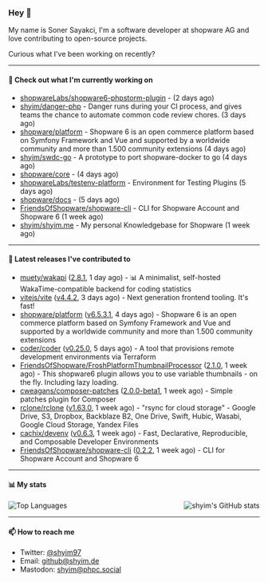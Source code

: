 ### Hey 👋

My name is Soner Sayakci, I'm a software developer at shopware AG and love contributing to open-source projects.

Curious what I've been working on recently?

---

#### 👷 Check out what I'm currently working on

- [shopwareLabs/shopware6-phpstorm-plugin](https://github.com/shopwareLabs/shopware6-phpstorm-plugin) -  (2 days ago)
- [shyim/danger-php](https://github.com/shyim/danger-php) - Danger runs during your CI process, and gives teams the chance to automate common code review chores. (3 days ago)
- [shopware/platform](https://github.com/shopware/platform) - Shopware 6 is an open commerce platform based on Symfony Framework and Vue and supported by a worldwide community and more than 1.500 community extensions (4 days ago)
- [shyim/swdc-go](https://github.com/shyim/swdc-go) - A prototype to port shopware-docker to go (4 days ago)
- [shopware/core](https://github.com/shopware/core) -  (4 days ago)
- [shopwareLabs/testenv-platform](https://github.com/shopwareLabs/testenv-platform) - Environment for Testing Plugins (5 days ago)
- [shopware/docs](https://github.com/shopware/docs) -  (5 days ago)
- [FriendsOfShopware/shopware-cli](https://github.com/FriendsOfShopware/shopware-cli) - CLI for Shopware Account and Shopware 6 (1 week ago)
- [shyim/shyim.me](https://github.com/shyim/shyim.me) - My personal Knowledgebase for Shopware (1 week ago)

---

#### 🔭 Latest releases I've contributed to

- [muety/wakapi](https://github.com/muety/wakapi) ([2.8.1](https://github.com/muety/wakapi/releases/tag/2.8.1), 1 day ago) - 📊 A minimalist, self-hosted WakaTime-compatible backend for coding statistics
- [vitejs/vite](https://github.com/vitejs/vite) ([v4.4.2](https://github.com/vitejs/vite/releases/tag/v4.4.2), 3 days ago) - Next generation frontend tooling. It&#39;s fast!
- [shopware/platform](https://github.com/shopware/platform) ([v6.5.3.1](https://github.com/shopware/platform/releases/tag/v6.5.3.1), 4 days ago) - Shopware 6 is an open commerce platform based on Symfony Framework and Vue and supported by a worldwide community and more than 1.500 community extensions
- [coder/coder](https://github.com/coder/coder) ([v0.25.0](https://github.com/coder/coder/releases/tag/v0.25.0), 5 days ago) - A tool that provisions remote development environments via Terraform
- [FriendsOfShopware/FroshPlatformThumbnailProcessor](https://github.com/FriendsOfShopware/FroshPlatformThumbnailProcessor) ([2.1.0](https://github.com/FriendsOfShopware/FroshPlatformThumbnailProcessor/releases/tag/2.1.0), 1 week ago) - This shopware6 plugin allows you to use variable thumbnails - on the fly. Including lazy loading.
- [cweagans/composer-patches](https://github.com/cweagans/composer-patches) ([2.0.0-beta1](https://github.com/cweagans/composer-patches/releases/tag/2.0.0-beta1), 1 week ago) - Simple patches plugin for Composer
- [rclone/rclone](https://github.com/rclone/rclone) ([v1.63.0](https://github.com/rclone/rclone/releases/tag/v1.63.0), 1 week ago) - &#34;rsync for cloud storage&#34; - Google Drive, S3, Dropbox, Backblaze B2, One Drive, Swift, Hubic, Wasabi, Google Cloud Storage, Yandex Files
- [cachix/devenv](https://github.com/cachix/devenv) ([v0.6.3](https://github.com/cachix/devenv/releases/tag/v0.6.3), 1 week ago) - Fast, Declarative, Reproducible, and Composable Developer Environments
- [FriendsOfShopware/shopware-cli](https://github.com/FriendsOfShopware/shopware-cli) ([0.2.2](https://github.com/FriendsOfShopware/shopware-cli/releases/tag/0.2.2), 1 week ago) - CLI for Shopware Account and Shopware 6

---

#### 📊 My stats

<img align="right" alt="shyim's GitHub stats" src="https://github-readme-stats.vercel.app/api?username=shyim&count_private=1&show_icons=true&" />

![Top Languages](https://github-readme-stats.vercel.app/api/top-langs/?username=shyim)

---

#### 📫 How to reach me

- Twitter: [@shyim97](https://twitter.com/shyim97)
- Email: [github@shyim.de](mailto://github@shyim.de)
- Mastodon: <a rel="me" href="https://phpc.social/@shyim">shyim@phpc.social</a>

